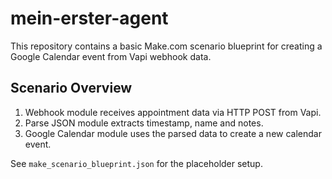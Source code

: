 # mein-erster-agent

This repository contains a basic Make.com scenario blueprint for creating a Google Calendar event from Vapi webhook data.

## Scenario Overview

1. Webhook module receives appointment data via HTTP POST from Vapi.
2. Parse JSON module extracts timestamp, name and notes.
3. Google Calendar module uses the parsed data to create a new calendar event.

See `make_scenario_blueprint.json` for the placeholder setup.
